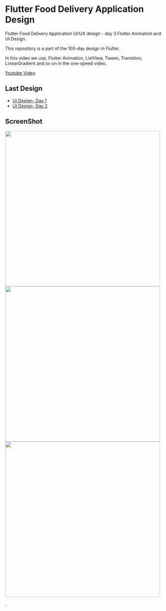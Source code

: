 # Flutter Food Delivery Application Design

Flutter Food Delivery Application UI/UX design - day 3 Flutter Animation and UI Design.

This repository is a part of the 100-day design in Flutter.

In this video we use, Flutter Animation, ListView, Tween, Transition, LinearGradient and so on in the one-speed video.

[Youtube Video](https://youtu.be/lff21mmYhvQ)

## Last Design
- [UI Design- Day 1](https://github.com/afgprogrammer/flutter-inspiration-app-ui)
- [UI Design- Day 2](https://github.com/afgprogrammer/Flutter-trip-app-ui)

## ScreenShot

<img src="assets/screenshot/one.png" height="500em" /><img src="assets/screenshot/two.png" height="500em" /><img src="assets/screenshot/three.png" height="500em" />

.
